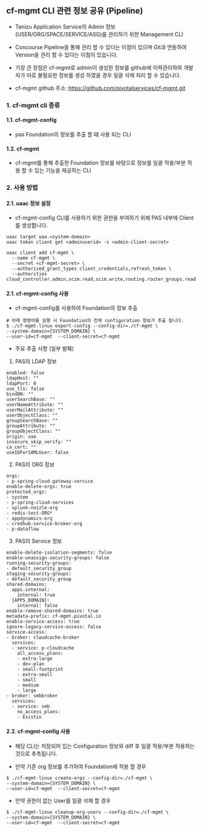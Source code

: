 
## cf-mgmt CLI 관련 정보 공유 (Pipeline)
- Tanizu Application Service의 Admin 정보(USER/ORG/SPACE/SERVICE/ASG)를 관리하기 위한 Management CLI
- Concourse Pipeline을 통해 관리 할 수 있다는 이점이 있으며 Git과 연동하여 Version을 관리 할 수 있다는 이점이 있습니다.
- 가장 큰 장점은 cf-mgmt로 admin이 생성한 정보를 github에 이력관리하여 개발자가 따로 불필요한 정보를 생성 하였을 경우 일괄 삭제 처리 할 수 있습니다.

- cf-mgmt github 주소: https://github.com/pivotalservices/cf-mgmt.git

### 1. cf-mgmt cli 종류

#### 1.1. cf-mgmt-config
- pas Foundation의 정보를 추출 할 떄 사용 되는 CLI

#### 1.2. cf-mgmt
- cf-mgmt를 통해 추출한 Foundation 정보를 바탕으로 정보를 일괄 적용/부분 적용 할 수 있는 기능을 제공하는 CLI

### 2. 사용 방법

#### 2.1. uaac 정보 설정
- cf-mgmt-config CLI를 사용하기 위한 권한을 부여하기 위해 PAS 내부에 Client를 생성합니다.

```
uaac target uaa.<system-domain>
uaac token client get <adminuserid> -s <admin-client-secret>

uaac client add cf-mgmt \
  --name cf-mgmt \
  --secret <cf-mgmt-secret> \
  --authorized_grant_types client_credentials,refresh_token \
  --authorities cloud_controller.admin,scim.read,scim.write,routing.router_groups.read
```

#### 2.1. cf-mgmt-config 사용
- cf-mgmt-config를 사용하여 Foundation의 정보 추출

```
# 아래 명령어를 실행 시 Foundation의 전체 configuration 정보가 추출 됩니다.
$ ./cf-mgmt-linux export-config --config-dir=./cf-mgmt \ 
--system-domain={SYSTEM_DOMAIN} \
--user-id=cf-mgmt  --client-secret=cf-mgmt
```

- 주요 추출 사항 (일부 발췌)

1) PAS의 LDAP 정보
```
enabled: false
ldapHost: ""
ldapPort: 0
use_tls: false
bindDN: ""
userSearchBase: ""
userNameAttribute: ""
userMailAttribute: ""
userObjectClass: ""
groupSearchBase: ""
groupAttribute: ""
groupObjectClass: ""
origin: uaa
insecure_skip_verify: ""
ca_cert: ""
useIDForSAMLUser: false
```

2) PAS의 ORG 정보

```
orgs:
- p-spring-cloud-gateway-service
enable-delete-orgs: true
protected_orgs:
- system
- p-spring-cloud-services
- splunk-nozzle-org
- redis-test-ORG*
- appdynamics-org
- credhub-service-broker-org
- p-dataflow
```

3) PAS의 Service 정보
```
enable-delete-isolation-segments: false
enable-unassign-security-groups: false
running-security-groups:
- default_security_group
staging-security-groups:
- default_security_group
shared-domains:
  apps.internal:
    internal: true
  {APPS_DOMAIN}:
    internal: false
enable-remove-shared-domains: true
metadata-prefix: cf-mgmt.pivotal.io
enable-service-access: true
ignore-legacy-service-access: false
service-access:
- broker: cloudcache-broker
  services:
  - service: p-cloudcache
    all_access_plans:
    - extra-large
    - dev-plan
    - small-footprint
    - extra-small
    - small
    - medium
    - large
- broker: smbbroker
  services:
  - service: smb
    no_access_plans:
    - Existin
```

#### 2.2. cf-mgmt-config 사용
- 해당 CLI는 저장되어 있는 Configuration 정보와 diff 후 일괄 적용/부분 적용하는 것으로 추측됩니다.


- 만약 기존 org 정보를 추가하여 Foundation에 적용 할 경우

```
$ ./cf-mgmt-linux create-orgs --config-dir=./cf-mgmt \ 
--system-domain={SYSTEM_DOMAIN} \
--user-id=cf-mgmt  --client-secret=cf-mgmt
```

- 만약 권한이 없는 User를 일괄 삭제 할 경우

```
$ ./cf-mgmt-linux cleanup-org-users --config-dir=./cf-mgmt \ 
--system-domain={SYSTEM_DOMAIN} \
--user-id=cf-mgmt  --client-secret=cf-mgmt
```
